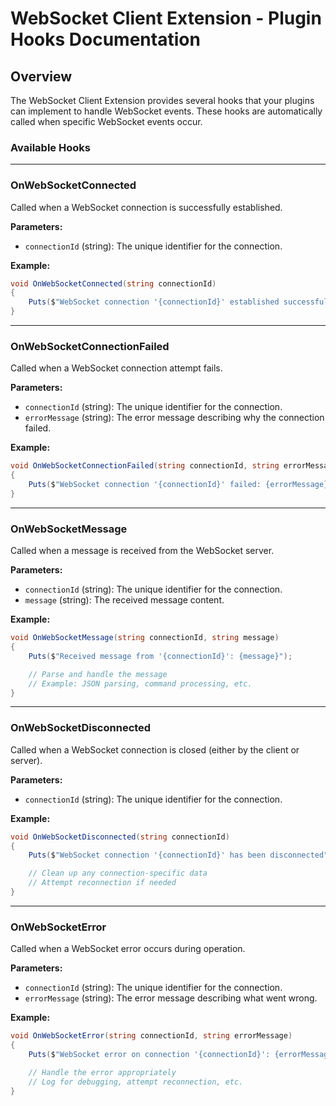 # WebSocket Client Extension - Plugin Hooks Documentation

## Overview

The WebSocket Client Extension provides several hooks that your plugins can implement to handle WebSocket events. These hooks are automatically called when specific WebSocket events occur.

### Available Hooks

---

### OnWebSocketConnected

Called when a WebSocket connection is successfully established.

**Parameters:**

*   `connectionId` (string): The unique identifier for the connection.

**Example:**

```csharp
void OnWebSocketConnected(string connectionId)
{
    Puts($"WebSocket connection '{connectionId}' established successfully");
}
```

---

### OnWebSocketConnectionFailed

Called when a WebSocket connection attempt fails.

**Parameters:**

*   `connectionId` (string): The unique identifier for the connection.
*   `errorMessage` (string): The error message describing why the connection failed.

**Example:**

```csharp
void OnWebSocketConnectionFailed(string connectionId, string errorMessage)
{
    Puts($"WebSocket connection '{connectionId}' failed: {errorMessage}");
}
```

---

### OnWebSocketMessage

Called when a message is received from the WebSocket server.

**Parameters:**

*   `connectionId` (string): The unique identifier for the connection.
*   `message` (string): The received message content.

**Example:**

```csharp
void OnWebSocketMessage(string connectionId, string message)
{
    Puts($"Received message from '{connectionId}': {message}");

    // Parse and handle the message
    // Example: JSON parsing, command processing, etc.
}
```

---

### OnWebSocketDisconnected

Called when a WebSocket connection is closed (either by the client or server).

**Parameters:**

*   `connectionId` (string): The unique identifier for the connection.

**Example:**

```csharp
void OnWebSocketDisconnected(string connectionId)
{
    Puts($"WebSocket connection '{connectionId}' has been disconnected");

    // Clean up any connection-specific data
    // Attempt reconnection if needed
}
```

---

### OnWebSocketError

Called when a WebSocket error occurs during operation.

**Parameters:**

*   `connectionId` (string): The unique identifier for the connection.
*   `errorMessage` (string): The error message describing what went wrong.

**Example:**

```csharp
void OnWebSocketError(string connectionId, string errorMessage)
{
    Puts($"WebSocket error on connection '{connectionId}': {errorMessage}");

    // Handle the error appropriately
    // Log for debugging, attempt reconnection, etc.
}
```